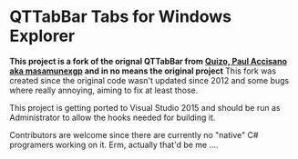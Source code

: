 # QTTabBar Tabs for Windows Explorer
**This project is a fork of the orignal QTTabBar from [Quizo, Paul Accisano aka masamunexgp](http://sourceforge.net/projects/qttabbar/) and in no means the original project**
This fork was created since the original code wasn't updated since 2012 and some bugs where really annoying, aiming to fix at least those.

This project is getting ported to Visual Studio 2015 and should be run as Administrator to allow the hooks needed for building it.


Contributors are welcome since there are currently no "native" C# programers working on it. Erm, actually that'd be me ....
